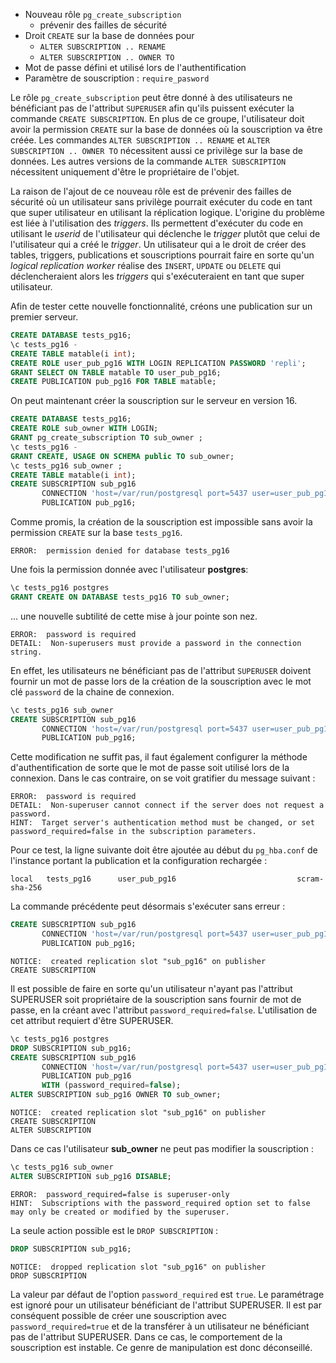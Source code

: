 <!--
Les commits sur ce sujet sont :

* pgsql: Add new predefined role pg_create_subscription.
  https://www.postgresql.org/message-id/E1phuke-000Ukd-IP@gemulon.postgresql.org
* pgsql: Improve error message for pg_create_subscription.
  https://www.postgresql.org/message-id/E1pxaAM-001pcI-Qh@gemulon.postgresql.org

Discussion :

* https://www.postgresql.org/message-id/flat/CA%2BTgmoaDH%3D0Xj7OBiQnsHTKcF2c4L%2B%3DgzPBUKSJLh8zed2_%2BDg%40mail.gmail.com#a6bd2df792d2a61cbe5a5a7757bf48e8

-->

<div class="slide-content">

 * Nouveau rôle `pg_create_subscription`
   + prévenir des failles de sécurité
 * Droit `CREATE` sur la base de données pour
     + `ALTER SUBSCRIPTION .. RENAME`
     + `ALTER SUBSCRIPTION .. OWNER TO`
 * Mot de passe défini et utilisé lors de l'authentification
 * Paramètre de souscription : `require_pasword`

</div>

<div class="notes">

Le rôle `pg_create_subscription` peut être donné à des utilisateurs ne
bénéficiant pas de l'attribut `SUPERUSER` afin qu'ils puissent exécuter la
commande `CREATE SUBSCRIPTION`. En plus de ce groupe, l'utilisateur doit avoir
la permission `CREATE` sur la base de données où la souscription va être créée.
Les commandes `ALTER SUBSCRIPTION .. RENAME` et `ALTER SUBSCRIPTION .. OWNER
TO` nécessitent aussi ce privilège sur la base de données. Les autres versions
de la commande `ALTER SUBSCRIPTION` nécessitent uniquement d'être le
propriétaire de l'objet.

<!--
https://www.postgresql.org/message-id/00B83B73-C9C3-487B-89F8-BA810BC38CBF%40enterprisedb.com

The issue that gets thrown around in the email archive is that "arbitrary code"
can be made to run on the subscriber side.  As I understand the problem, this
is because trigger functions can be created on tables with arbitrary code in
them, and that code will be executed under the userid of the user who causes
the trigger to fire during an insert/update/delete rather than as the user who
created the trigger.  This of course is not peculiar to logical replication; it
is how triggers work generally.  What is peculiar is that a non-superuser who
can create tables, triggers, publications and subscriptions can get the logical
replication worker to perform inserts/updates/deletes on those tables, thereby
firing those triggers, and executing the trigger code as superuser.  That is
ordinarily not something that a user can do simply by creating a table with a
trigger, since there would be no mechanism to force the superuser to perform
operations on the table.

-->

La raison de l'ajout de ce nouveau rôle est de prévenir des failles de
sécurité où un utilisateur sans privilège pourrait exécuter du code en tant
que super utilisateur en utilisant la réplication logique. L'origine du
problème est liée à l'utilisation des _triggers_. Ils permettent d'exécuter du
code en utilisant le _userid_ de l'utilisateur qui déclenche le _trigger_
plutôt que celui de l'utilisateur qui a créé le _trigger_. Un utilisateur qui a
le droit de créer des tables, triggers, publications et souscriptions pourrait
faire en sorte qu'un _logical replication worker_ réalise des `INSERT`,
`UPDATE` ou `DELETE` qui déclencheraient alors les _triggers_ qui
s'exécuteraient en tant que super utilisateur.

Afin de tester cette nouvelle fonctionnalité, créons une publication sur un
premier serveur.

```sql
CREATE DATABASE tests_pg16;
\c tests_pg16 -
CREATE TABLE matable(i int);
CREATE ROLE user_pub_pg16 WITH LOGIN REPLICATION PASSWORD 'repli';
GRANT SELECT ON TABLE matable TO user_pub_pg16;
CREATE PUBLICATION pub_pg16 FOR TABLE matable;
```

On peut maintenant créer la souscription sur le serveur en version 16.

```sql
CREATE DATABASE tests_pg16;
CREATE ROLE sub_owner WITH LOGIN;
GRANT pg_create_subscription TO sub_owner ;
\c tests_pg16 -
GRANT CREATE, USAGE ON SCHEMA public TO sub_owner;
\c tests_pg16 sub_owner ;
CREATE TABLE matable(i int);
CREATE SUBSCRIPTION sub_pg16
       CONNECTION 'host=/var/run/postgresql port=5437 user=user_pub_pg16 dbname=tests_pg16'
       PUBLICATION pub_pg16;
```

Comme promis, la création de la souscription est impossible sans avoir la
permission `CREATE` sur la base `tests_pg16`.

```console
ERROR:  permission denied for database tests_pg16
```

Une fois la permission donnée avec l'utilisateur **postgres**:

```sql
\c tests_pg16 postgres
GRANT CREATE ON DATABASE tests_pg16 TO sub_owner;
```

... une nouvelle subtilité de cette mise à jour pointe son nez.

```console
ERROR:  password is required
DETAIL:  Non-superusers must provide a password in the connection string.
```

En effet, les utilisateurs ne bénéficiant pas de l'attribut `SUPERUSER` doivent
fournir un mot de passe lors de la création de la souscription avec le mot clé
`password` de la chaine de connexion.

```sql
\c tests_pg16 sub_owner
CREATE SUBSCRIPTION sub_pg16
       CONNECTION 'host=/var/run/postgresql port=5437 user=user_pub_pg16 dbname=tests_pg16 password=repli'
       PUBLICATION pub_pg16;
```

Cette modification ne suffit pas, il faut également configurer la méthode
d'authentification de sorte que le mot de passe soit utilisé lors de la
connexion. Dans le cas contraire, on se voit gratifier du message suivant :

```console
ERROR:  password is required
DETAIL:  Non-superuser cannot connect if the server does not request a password.
HINT:  Target server's authentication method must be changed, or set password_required=false in the subscription parameters.
```

Pour ce test, la ligne suivante doit être ajoutée au début du `pg_hba.conf` de
l'instance portant la publication et la configuration rechargée :

```console
local   tests_pg16      user_pub_pg16                           scram-sha-256
```

La commande précédente peut désormais s'exécuter sans erreur :

```sql
CREATE SUBSCRIPTION sub_pg16
       CONNECTION 'host=/var/run/postgresql port=5437 user=user_pub_pg16 dbname=tests_pg16 password=repli'
       PUBLICATION pub_pg16;
```
```console
NOTICE:  created replication slot "sub_pg16" on publisher
CREATE SUBSCRIPTION
```

Il est possible de faire en sorte qu'un utilisateur n'ayant pas l'attribut
SUPERUSER soit propriétaire de la souscription sans fournir de mot de passe, en
la créant avec l'attribut `password_required=false`. L'utilisation de cet
attribut requiert d'être SUPERUSER.

```sql
\c tests_pg16 postgres
DROP SUBSCRIPTION sub_pg16;
CREATE SUBSCRIPTION sub_pg16
       CONNECTION 'host=/var/run/postgresql port=5437 user=user_pub_pg16 dbname=tests_pg16'
       PUBLICATION pub_pg16
       WITH (password_required=false);
ALTER SUBSCRIPTION sub_pg16 OWNER TO sub_owner;
```
```console
NOTICE:  created replication slot "sub_pg16" on publisher
CREATE SUBSCRIPTION
ALTER SUBSCRIPTION
```

Dans ce cas l'utilisateur **sub_owner** ne peut pas modifier la souscription :

```sql
\c tests_pg16 sub_owner
ALTER SUBSCRIPTION sub_pg16 DISABLE;
```
```console
ERROR:  password_required=false is superuser-only
HINT:  Subscriptions with the password_required option set to false may only be created or modified by the superuser.
```

La seule action possible est le `DROP SUBSCRIPTION` :

```sql
DROP SUBSCRIPTION sub_pg16;
```
```console
NOTICE:  dropped replication slot "sub_pg16" on publisher
DROP SUBSCRIPTION
```

La valeur par défaut de l'option `password_required` est `true`. Le paramétrage
est ignoré pour un utilisateur bénéficiant de l'attribut SUPERUSER. Il est par
conséquent possible de créer une souscription avec `password_required=true` et
de la transférer à un utilisateur ne bénéficiant pas de l'attribut SUPERUSER.
Dans ce cas, le comportement de la souscription est instable. Ce genre de
manipulation est donc déconseillé.

</div>
